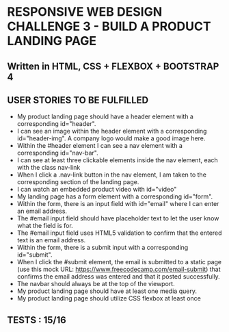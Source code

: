 # RESPONSIVE WEB DESIGN CHALLENGE 3 - BUILD A PRODUCT LANDING PAGE 

## Written in HTML, CSS + FLEXBOX + BOOTSTRAP 4

## USER STORIES TO BE FULFILLED 

*  My product landing page should have a header element with a corresponding id="header".
*  I can see an image within the header element with a corresponding id="header-img". A company logo would make a good image here.
* Within the #header element I can see a nav element with a corresponding id="nav-bar".
*  I can see at least three clickable elements inside the nav element, each with the class nav-link
* When I click a .nav-link button in the nav element, I am taken to the corresponding section of the landing page.
*  I can watch an embedded product video with id="video"
* My landing page has a form element with a corresponding id="form".
* Within the form, there is an input field with id="email" where I can enter an email address.
* The #email input field should have placeholder text to let the user know what the field is for.
* The #email input field uses HTML5 validation to confirm that the entered text is an email address.
* Within the form, there is a submit input with a corresponding id="submit".
* When I click the #submit element, the email is submitted to a static page (use this mock URL: https://www.freecodecamp.com/email-submit) that confirms the email address was entered and that it posted successfully.
* The navbar should always be at the top of the viewport.
*  My product landing page should have at least one media query.
* My product landing page should utilize CSS flexbox at least once

## TESTS : 15/16


